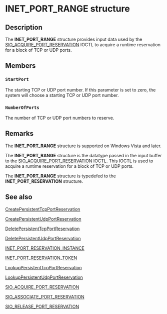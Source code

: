 # INET_PORT_RANGE structure

## Description

The **INET_PORT_RANGE** structure provides input data used by the [SIO_ACQUIRE_PORT_RESERVATION](https://learn.microsoft.com/windows/win32/winsock/sio-acquire-port-reservation) IOCTL to acquire a runtime reservation for a block of TCP or UDP ports.

## Members

### `StartPort`

The starting TCP or UDP port number. If this parameter is set to zero, the system will choose a starting TCP or UDP port number.

### `NumberOfPorts`

The number of TCP or UDP port numbers to reserve.

## Remarks

The **INET_PORT_RANGE** structure is supported on Windows Vista and later.

The
**INET_PORT_RANGE** structure is the datatype passed in the input buffer to the [SIO_ACQUIRE_PORT_RESERVATION](https://learn.microsoft.com/windows/win32/winsock/sio-acquire-port-reservation) IOCTL. This IOCTL is used to acquire a runtime reservation for a block of TCP or UDP ports.

The
**INET_PORT_RANGE** structure is typedefed to the **INET_PORT_RESERVATION** structure.

## See also

[CreatePersistentTcpPortReservation](https://learn.microsoft.com/windows/desktop/api/iphlpapi/nf-iphlpapi-createpersistenttcpportreservation)

[CreatePersistentUdpPortReservation](https://learn.microsoft.com/windows/desktop/api/iphlpapi/nf-iphlpapi-createpersistentudpportreservation)

[DeletePersistentTcpPortReservation](https://learn.microsoft.com/windows/desktop/api/iphlpapi/nf-iphlpapi-deletepersistenttcpportreservation)

[DeletePersistentUdpPortReservation](https://learn.microsoft.com/windows/desktop/api/iphlpapi/nf-iphlpapi-deletepersistentudpportreservation)

[INET_PORT_RESERVATION_INSTANCE](https://learn.microsoft.com/windows/desktop/api/mstcpip/ns-mstcpip-inet_port_reservation_instance)

[INET_PORT_RESERVATION_TOKEN](https://learn.microsoft.com/windows/desktop/api/mstcpip/ns-mstcpip-inet_port_reservation_token)

[LookupPersistentTcpPortReservation](https://learn.microsoft.com/windows/desktop/api/iphlpapi/nf-iphlpapi-lookuppersistenttcpportreservation)

[LookupPersistentUdpPortReservation](https://learn.microsoft.com/windows/desktop/api/iphlpapi/nf-iphlpapi-lookuppersistentudpportreservation)

[SIO_ACQUIRE_PORT_RESERVATION](https://learn.microsoft.com/windows/win32/winsock/sio-acquire-port-reservation)

[SIO_ASSOCIATE_PORT_RESERVATION](https://learn.microsoft.com/windows/win32/winsock/sio-associate-port-reservation)

[SIO_RELEASE_PORT_RESERVATION](https://learn.microsoft.com/windows/win32/winsock/sio-release-port-reservation)
